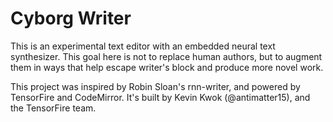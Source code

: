 # Cyborg Writer

This is an experimental text editor with an embedded neural text synthesizer. 
This goal here is not to replace human authors, but to augment them in ways 
that help escape writer's block and produce more novel work.

This project was inspired by Robin Sloan's rnn-writer, and powered by TensorFire 
and CodeMirror. It's built by Kevin Kwok (@antimatter15), and the TensorFire team.
